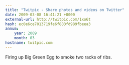 ```yaml
---
title: "Twitpic - Share photos and videos on Twitter"
date: 2009-03-08 16:41:21 +0000
external-url: http://twitpic.com/1xo6t
hash: ec0e6ce7013719fe6f883fd989fbeea3
annum:
    year: 2009
    month: 03
hostname: twitpic.com
---
```


Firing up Big Green Egg to smoke two racks of ribs. 
